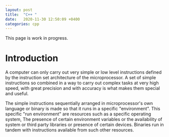 ```yaml
---
layout: post
title:  "C++ "
date:   2020-11-30 12:50:09 +0400
categories: cpp  
---
```

This page is work in progress.


# Introduction

A computer can only carry out very simple or low level instructions defined by the instruction set architecture of the microprocessor.  A set of simple instructions so combined in a way to carry out complex tasks at very high speed, with great precision and with accuracy is what makes them special and useful. 

The simple instructions sequentially arranged in microprocessor's own language or binary is made so that it runs in a specific "environment". This specific "run environment" are resources such as a specific operating system, The presence of certain environment variables or the availability of system or third party libraries or presence of certain devices. Binaries run in tandem with instructions available from such other resources.